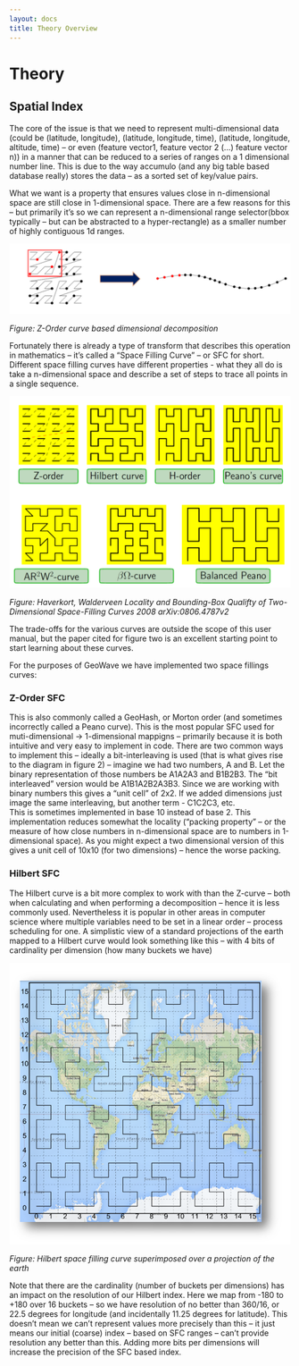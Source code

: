 ```yaml
---
layout: docs
title: Theory Overview
---
```


# Theory

## Spatial Index
The core of the issue is that we need to represent multi-dimensional data (could be (latitude, longitude), (latitude, longitude, time), (latitude, longitude, altitude, time) – or even (feature vector1, feature vector 2 (…) feature vector n)) in a manner that can be reduced to a series of ranges on a 1 dimensional number line.   This is due to the way accumulo (and any big table based database really) stores the data – as a sorted set of key/value pairs.   

What we want is a property that ensures values close in n-dimensional space are still close in 1-dimensional space.   There are a few reasons for this – but primarily it’s so we can represent a n-dimensional range selector(bbox typically – but can be abstracted to a hyper-rectangle) as a smaller number of highly contiguous 1d ranges.   

![Z-Curve: 2D -> 1D](/docs/figures/sfc1.png)

*Figure: Z-Order curve based dimensional decomposition*

Fortunately there is already a type of transform that describes this operation in mathematics – it’s called a   “Space Filling Curve” – or SFC for short.   Different space filling curves have different properties  - what they all do is take a n-dimensional space and describe a set of steps to trace all points in a single sequence.  

![Various space filling curves](/docs/figures/curves.png)

*Figure: Haverkort, Walderveen Locality and Bounding-Box Qualifty of Two-Dimensional Space-Filling Curves 2008 arXiv:0806.4787v2*


The trade-offs for the various curves are outside the scope of this user manual, but the paper cited for figure two is an excellent starting point to start learning about these curves.   

For the purposes of GeoWave we have implemented two space fillings curves:

### Z-Order SFC
This is also commonly called a GeoHash, or Morton order (and sometimes incorrectly called a Peano curve).   This is the most popular SFC used for muti-dimensional -> 1-dimensional mappigns – primarily because it is both intuitive and  very easy to implement in code.   There are two common ways to implement this – ideally a bit-interleaving is used (that is what gives rise to the diagram in figure 2) – imagine we had two numbers, A and B.  Let the binary representation of those numbers be   A1A2A3 and B1B2B3.  The “bit interleaved” version would be  A1B1A2B2A3B3.  Since we are working with binary numbers this gives a “unit cell” of 2x2.  If we added dimensions just image the same interleaving, but another term - C1C2C3, etc.    
This is sometimes implemented in base 10 instead of base 2.    This implementation reduces somewhat the locality (“packing property” – or the measure of how close numbers in n-dimensional space are to numbers in 1-dimensional space).   As you might expect a two dimensional version of this gives a unit cell of 10x10  (for two dimensions) – hence the worse packing.    


### Hilbert SFC
The Hilbert curve is a bit more complex to work with than the Z-curve – both when calculating and when performing a decomposition – hence it is less commonly used.   Nevertheless it is popular in other areas in computer science where multiple variables  need to be set in a linear order – process scheduling for one.   A simplistic view of a standard projections of the earth mapped to a Hilbert curve would look something like this – with 4 bits of cardinality per dimension (how many buckets we have)

![Hilbert SFC](/docs/figures/hilbert1.png)

*Figure: Hilbert space filling curve superimposed over a projection of the earth*


Note that there are the cardinality (number of buckets per dimensions) has an impact on the resolution of our Hilbert index.  Here we map from -180 to +180 over 16 buckets – so we have resolution of no better than 360/16, or 22.5 degrees for longitude (and incidentally 11.25 degrees for latitude).   This doesn’t mean we can’t represent values more precisely than this – it just means our initial (coarse) index – based on SFC ranges – can’t provide resolution any better than this.   Adding more bits per dimensions will increase the precision of the SFC based index.   



